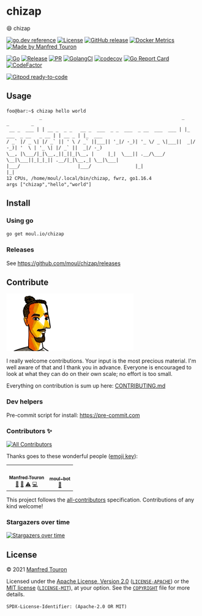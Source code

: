 # chizap

:smile: chizap

[![go.dev reference](https://img.shields.io/badge/go.dev-reference-007d9c?logo=go&logoColor=white)](https://pkg.go.dev/moul.io/chizap)
[![License](https://img.shields.io/badge/license-Apache--2.0%20%2F%20MIT-%2397ca00.svg)](https://github.com/moul/chizap/blob/main/COPYRIGHT)
[![GitHub release](https://img.shields.io/github/release/moul/chizap.svg)](https://github.com/moul/chizap/releases)
[![Docker Metrics](https://images.microbadger.com/badges/image/moul/chizap.svg)](https://microbadger.com/images/moul/chizap)
[![Made by Manfred Touron](https://img.shields.io/badge/made%20by-Manfred%20Touron-blue.svg?style=flat)](https://manfred.life/)

[![Go](https://github.com/moul/chizap/workflows/Go/badge.svg)](https://github.com/moul/chizap/actions?query=workflow%3AGo)
[![Release](https://github.com/moul/chizap/workflows/Release/badge.svg)](https://github.com/moul/chizap/actions?query=workflow%3ARelease)
[![PR](https://github.com/moul/chizap/workflows/PR/badge.svg)](https://github.com/moul/chizap/actions?query=workflow%3APR)
[![GolangCI](https://golangci.com/badges/github.com/moul/chizap.svg)](https://golangci.com/r/github.com/moul/chizap)
[![codecov](https://codecov.io/gh/moul/chizap/branch/main/graph/badge.svg)](https://codecov.io/gh/moul/chizap)
[![Go Report Card](https://goreportcard.com/badge/moul.io/chizap)](https://goreportcard.com/report/moul.io/chizap)
[![CodeFactor](https://www.codefactor.io/repository/github/moul/chizap/badge)](https://www.codefactor.io/repository/github/moul/chizap)

[![Gitpod ready-to-code](https://img.shields.io/badge/Gitpod-ready--to--code-blue?logo=gitpod)](https://gitpod.io/#https://github.com/moul/chizap)

## Usage

[embedmd]:# (.tmp/usage.txt console)
```console
foo@bar:~$ chizap hello world
            _                                                   _                      _        _
 __ _  ___ | | __ _  _ _   __ _  ___  _ _  ___  _ __  ___  ___ | |_  ___  _ __   _ __ | | __ _ | |_  ___
/ _` |/ _ \| |/ _` || ' \ / _` ||___|| '_|/ -_)| '_ \/ _ \|___||  _|/ -_)| '  \ | '_ \| |/ _` ||  _|/ -_)
\__, |\___/|_|\__,_||_||_|\__, |     |_|  \___|| .__/\___/      \__|\___||_|_|_|| .__/|_|\__,_| \__|\___|
|___/                     |___/                |_|                              |_|
12 CPUs, /home/moul/.local/bin/chizap, fwrz, go1.16.4
args ["chizap","hello","world"]
```

## Install

### Using go

```sh
go get moul.io/chizap
```

### Releases

See https://github.com/moul/chizap/releases

## Contribute

![Contribute <3](https://raw.githubusercontent.com/moul/moul/main/contribute.gif)

I really welcome contributions.
Your input is the most precious material.
I'm well aware of that and I thank you in advance.
Everyone is encouraged to look at what they can do on their own scale;
no effort is too small.

Everything on contribution is sum up here: [CONTRIBUTING.md](./.github/CONTRIBUTING.md)

### Dev helpers

Pre-commit script for install: https://pre-commit.com

### Contributors ✨

<!-- ALL-CONTRIBUTORS-BADGE:START - Do not remove or modify this section -->
[![All Contributors](https://img.shields.io/badge/all_contributors-2-orange.svg)](#contributors)
<!-- ALL-CONTRIBUTORS-BADGE:END -->

Thanks goes to these wonderful people ([emoji key](https://allcontributors.org/docs/en/emoji-key)):

<!-- ALL-CONTRIBUTORS-LIST:START - Do not remove or modify this section -->
<!-- prettier-ignore-start -->
<!-- markdownlint-disable -->
<table>
  <tr>
    <td align="center"><a href="http://manfred.life"><img src="https://avatars1.githubusercontent.com/u/94029?v=4" width="100px;" alt=""/><br /><sub><b>Manfred Touron</b></sub></a><br /><a href="#maintenance-moul" title="Maintenance">🚧</a> <a href="https://github.com/moul/chizap/commits?author=moul" title="Documentation">📖</a> <a href="https://github.com/moul/chizap/commits?author=moul" title="Tests">⚠️</a> <a href="https://github.com/moul/chizap/commits?author=moul" title="Code">💻</a></td>
    <td align="center"><a href="https://manfred.life/moul-bot"><img src="https://avatars1.githubusercontent.com/u/41326314?v=4" width="100px;" alt=""/><br /><sub><b>moul-bot</b></sub></a><br /><a href="#maintenance-moul-bot" title="Maintenance">🚧</a></td>
  </tr>
</table>

<!-- markdownlint-enable -->
<!-- prettier-ignore-end -->
<!-- ALL-CONTRIBUTORS-LIST:END -->

This project follows the [all-contributors](https://github.com/all-contributors/all-contributors)
specification. Contributions of any kind welcome!

### Stargazers over time

[![Stargazers over time](https://starchart.cc/moul/chizap.svg)](https://starchart.cc/moul/chizap)

## License

© 2021   [Manfred Touron](https://manfred.life)

Licensed under the [Apache License, Version 2.0](https://www.apache.org/licenses/LICENSE-2.0)
([`LICENSE-APACHE`](LICENSE-APACHE)) or the [MIT license](https://opensource.org/licenses/MIT)
([`LICENSE-MIT`](LICENSE-MIT)), at your option.
See the [`COPYRIGHT`](COPYRIGHT) file for more details.

`SPDX-License-Identifier: (Apache-2.0 OR MIT)`

